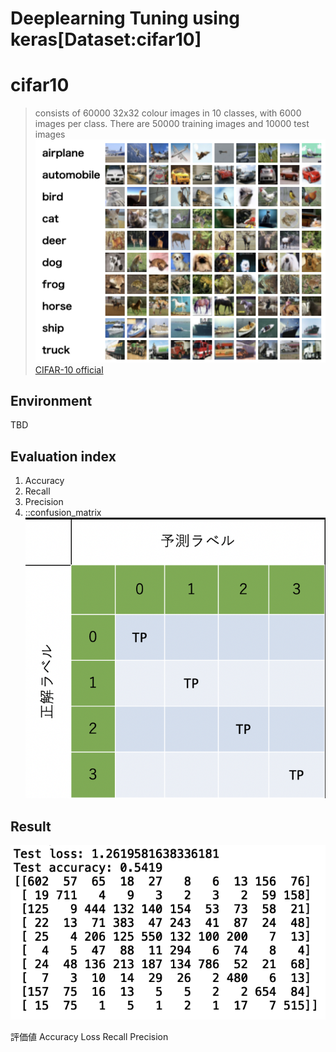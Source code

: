 # Deeplearning Tuning using keras[Dataset:cifar10]
# cifar10
>consists of 60000 32x32 colour images in 10 classes, with 6000 images per class. There are 50000 training images and 10000 test images
![cifar画像](https://github.com/YaCpotato/B4/blob/master/images/cifar10ex.png)
[CIFAR-10 official](http://www.cs.toronto.edu/~kriz/cifar.html)

## Environment
TBD
## Evaluation index
1. Accuracy
2. Recall
3. Precision
5. ::confusion_matrix
![confusion_sample](https://github.com/YaCpotato/B4/blob/master/images/confusion_matrix.png)
## Result
![confusion_matrix](https://github.com/YaCpotato/B4/blob/master/images/cifar_confusion.png)

評価値
Accuracy
Loss
Recall
Precision
